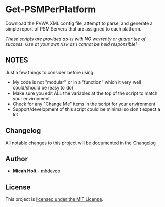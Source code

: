 # Get-PSMPerPlatform
Download the PVWA XML config file, attempt to parse, and generate a simple report of PSM Servers that are assigned to each platform.

*These scripts are provided as-is with NO warrenty or guarantee of success. Use at your own risk as
I cannot be held responsible!*

## NOTES
Just a few things to consider before using:

- My code is not "modular" or in a "function" which it very well could/should be (easy to do)
- Make sure you edit ALL the variables at the top of the script to match your environment
- Check for any "Change Me" items in the script for your environment
- Support/development of this script could be minimal so don't expect a lot

## Changelog

All notable changes to this project will be documented in the [Changelog](CHANGELOG.md)

## Author

- **Micah Holt** - [mhdevop](https://github.com/mhdevop/CABulkDownloader)

## License

This project is [licensed under the MIT License](LICENSE.md).
